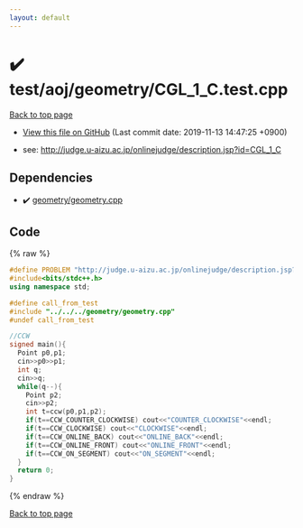 ```yaml
---
layout: default
---
```


<!-- mathjax config similar to math.stackexchange -->
<script type="text/javascript" async
  src="https://cdnjs.cloudflare.com/ajax/libs/mathjax/2.7.5/MathJax.js?config=TeX-MML-AM_CHTML">
</script>
<script type="text/x-mathjax-config">
  MathJax.Hub.Config({
    TeX: { equationNumbers: { autoNumber: "AMS" }},
    tex2jax: {
      inlineMath: [ ['$','$'] ],
      processEscapes: true
    },
    "HTML-CSS": { matchFontHeight: false },
    displayAlign: "left",
    displayIndent: "2em"
  });
</script>

<script type="text/javascript" src="https://cdnjs.cloudflare.com/ajax/libs/jquery/3.4.1/jquery.min.js"></script>
<script src="https://cdn.jsdelivr.net/npm/jquery-balloon-js@1.1.2/jquery.balloon.min.js" integrity="sha256-ZEYs9VrgAeNuPvs15E39OsyOJaIkXEEt10fzxJ20+2I=" crossorigin="anonymous"></script>
<script type="text/javascript" src="../../../../assets/js/copy-button.js"></script>
<link rel="stylesheet" href="../../../../assets/css/copy-button.css" />


# :heavy_check_mark: test/aoj/geometry/CGL_1_C.test.cpp
<a href="../../../../index.html">Back to top page</a>

* <a href="{{ site.github.repository_url }}/blob/master/test/aoj/geometry/CGL_1_C.test.cpp">View this file on GitHub</a> (Last commit date: 2019-11-13 14:47:25 +0900)


* see: <a href="http://judge.u-aizu.ac.jp/onlinejudge/description.jsp?id=CGL_1_C">http://judge.u-aizu.ac.jp/onlinejudge/description.jsp?id=CGL_1_C</a>


## Dependencies
* :heavy_check_mark: <a href="../../../../library/geometry/geometry.cpp.html">geometry/geometry.cpp</a>


## Code
{% raw %}
```cpp
#define PROBLEM "http://judge.u-aizu.ac.jp/onlinejudge/description.jsp?id=CGL_1_C"
#include<bits/stdc++.h>
using namespace std;

#define call_from_test
#include "../../../geometry/geometry.cpp"
#undef call_from_test

//CCW
signed main(){
  Point p0,p1;
  cin>>p0>>p1;
  int q;
  cin>>q;
  while(q--){
    Point p2;
    cin>>p2;
    int t=ccw(p0,p1,p2);
    if(t==CCW_COUNTER_CLOCKWISE) cout<<"COUNTER_CLOCKWISE"<<endl;
    if(t==CCW_CLOCKWISE) cout<<"CLOCKWISE"<<endl;
    if(t==CCW_ONLINE_BACK) cout<<"ONLINE_BACK"<<endl;
    if(t==CCW_ONLINE_FRONT) cout<<"ONLINE_FRONT"<<endl;
    if(t==CCW_ON_SEGMENT) cout<<"ON_SEGMENT"<<endl;
  }
  return 0;
}

```
{% endraw %}

<a href="../../../../index.html">Back to top page</a>

